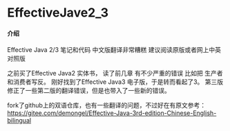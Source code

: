 # EffectiveJave2_3

#### 介绍
Effective Java 2/3 笔记和代码
中文版翻译非常糟糕 建议阅读原版或者网上中英对照版

之前买了Effective Java2 实体书， 读了前几章 有不少严重的错误
比如把 生产者和消费者写反。
刚好找到了Effective Java3 电子版，于是转而看起了3。
第三版修正了一些第二版的翻译错误，但是也带入了一些新的错误。

fork了github上的双语仓库，也有一些翻译的问题，不过好在有原文参考：
https://gitee.com/demongel/Effective-Java-3rd-edition-Chinese-English-bilingual 
